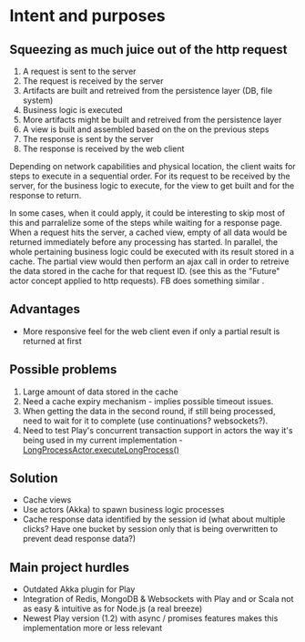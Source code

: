 Intent and purposes===================Squeezing as much juice out of the http request -----------------------------------------------1. A request is sent to the server2. The request is received by the server3. Artifacts are built and retreived from the persistence layer (DB, file system)4. Business logic is executed5. More artifacts might be built and retreived from the persistence layer6. A view is built and assembled based on the on the previous steps7. The response is sent by the server8. The response is received by the web clientDepending on network capabilities and physical location, the client waits for steps to execute in a sequential order.  For its request to be received by the server, for the business logic to execute, for the view to get built and for the response to return.In some cases, when it could apply, it could be interesting to skip most of this and parralelize some of the steps while waiting for a response page.  When a request hits the server, a cached view, empty of all data would be returned immediately before any processing has started.  In parallel, the whole pertaining business logic could be executed with its result stored in a cache.  The partial view would then perform an ajax call in order to retreive the data stored in the cache for that request ID.  (see this as the "Future" actor concept applied to http requests). FB does something similar <paste link here>.Advantages----------* More responsive feel for the web client even if only a partial result is returned at firstPossible problems-----------------1. Large amount of data stored in the cache2. Need a cache expiry mechanism - implies possible timeout issues.3. When getting the data in the second round, if still being processed, need to wait for it to complete (use continuations? websockets?).4. Need to test Play's concurrent transaction support in actors the way it's being used in my current implementation - [LongProcessActor.executeLongProcess()](https://github.com/jfstgermain/play_scala_sample/blob/master/app/actors/LongProcessActor.scala)Solution--------* Cache views* Use actors (Akka) to spawn business logic processes* Cache response data identified by the session id (what about multiple clicks?  Have one bucket by session only that is being overwritten to prevent dead response data?)Main project hurdles--------------------* Outdated Akka plugin for Play* Integration of Redis, MongoDB & Websockets with Play and or Scala not as easy & intuitive as for Node.js (a real breeze)* Newest Play version (1.2) with async / promises features makes this implementation more or less relevant